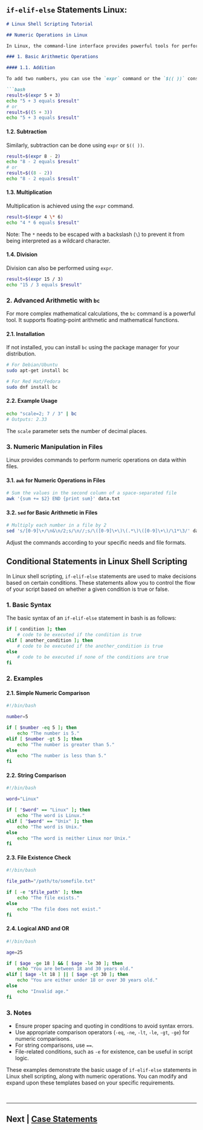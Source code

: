 ## `if-elif-else` Statements Linux:

```markdown
# Linux Shell Scripting Tutorial

## Numeric Operations in Linux

In Linux, the command-line interface provides powerful tools for performing numeric operations. Whether you need to perform basic arithmetic, more advanced calculations, or manipulate numerical data in files, Linux has the tools to get the job done.

### 1. Basic Arithmetic Operations

#### 1.1. Addition

To add two numbers, you can use the `expr` command or the `$(( ))` construct.

```bash
result=$(expr 5 + 3)
echo "5 + 3 equals $result"
# or
result=$((5 + 3))
echo "5 + 3 equals $result"
```

#### 1.2. Subtraction

Similarly, subtraction can be done using `expr` or `$(( ))`.

```bash
result=$(expr 8 - 2)
echo "8 - 2 equals $result"
# or
result=$((8 - 2))
echo "8 - 2 equals $result"
```

#### 1.3. Multiplication

Multiplication is achieved using the `expr` command.

```bash
result=$(expr 4 \* 6)
echo "4 * 6 equals $result"
```

Note: The `*` needs to be escaped with a backslash (`\`) to prevent it from being interpreted as a wildcard character.

#### 1.4. Division

Division can also be performed using `expr`.

```bash
result=$(expr 15 / 3)
echo "15 / 3 equals $result"
```

### 2. Advanced Arithmetic with `bc`

For more complex mathematical calculations, the `bc` command is a powerful tool. It supports floating-point arithmetic and mathematical functions.

#### 2.1. Installation

If not installed, you can install `bc` using the package manager for your distribution.

```bash
# For Debian/Ubuntu
sudo apt-get install bc

# For Red Hat/Fedora
sudo dnf install bc
```

#### 2.2. Example Usage

```bash
echo "scale=2; 7 / 3" | bc
# Outputs: 2.33
```

The `scale` parameter sets the number of decimal places.

### 3. Numeric Manipulation in Files

Linux provides commands to perform numeric operations on data within files.

#### 3.1. `awk` for Numeric Operations in Files

```bash
# Sum the values in the second column of a space-separated file
awk '{sum += $2} END {print sum}' data.txt
```

#### 3.2. `sed` for Basic Arithmetic in Files

```bash
# Multiply each number in a file by 2
sed 's/[0-9]\+/\n&\n/2;s/\n//;s/\([0-9]\+\)\(.*\)\([0-9]\+\)/\1*\3/' data.txt
```

Adjust the commands according to your specific needs and file formats.

## Conditional Statements in Linux Shell Scripting

In Linux shell scripting, `if-elif-else` statements are used to make decisions based on certain conditions. These statements allow you to control the flow of your script based on whether a given condition is true or false.

### 1. Basic Syntax

The basic syntax of an `if-elif-else` statement in bash is as follows:

```bash
if [ condition ]; then
    # code to be executed if the condition is true
elif [ another_condition ]; then
    # code to be executed if the another_condition is true
else
    # code to be executed if none of the conditions are true
fi
```

### 2. Examples

#### 2.1. Simple Numeric Comparison

```bash
#!/bin/bash

number=5

if [ $number -eq 5 ]; then
    echo "The number is 5."
elif [ $number -gt 5 ]; then
    echo "The number is greater than 5."
else
    echo "The number is less than 5."
fi
```

#### 2.2. String Comparison

```bash
#!/bin/bash

word="Linux"

if [ "$word" == "Linux" ]; then
    echo "The word is Linux."
elif [ "$word" == "Unix" ]; then
    echo "The word is Unix."
else
    echo "The word is neither Linux nor Unix."
fi
```

#### 2.3. File Existence Check

```bash
#!/bin/bash

file_path="/path/to/somefile.txt"

if [ -e "$file_path" ]; then
    echo "The file exists."
else
    echo "The file does not exist."
fi
```

#### 2.4. Logical AND and OR

```bash
#!/bin/bash

age=25

if [ $age -ge 18 ] && [ $age -le 30 ]; then
    echo "You are between 18 and 30 years old."
elif [ $age -lt 18 ] || [ $age -gt 30 ]; then
    echo "You are either under 18 or over 30 years old."
else
    echo "Invalid age."
fi
```

### 3. Notes

- Ensure proper spacing and quoting in conditions to avoid syntax errors.
- Use appropriate comparison operators (`-eq`, `-ne`, `-lt`, `-le`, `-gt`, `-ge`) for numeric comparisons.
- For string comparisons, use `==`.
- File-related conditions, such as `-e` for existence, can be useful in script logic.

These examples demonstrate the basic usage of `if-elif-else` statements in Linux shell scripting, along with numeric operations. You can modify and expand upon these templates based on your specific requirements.


<br>

<hr>

## Next | [Case Statements]()



